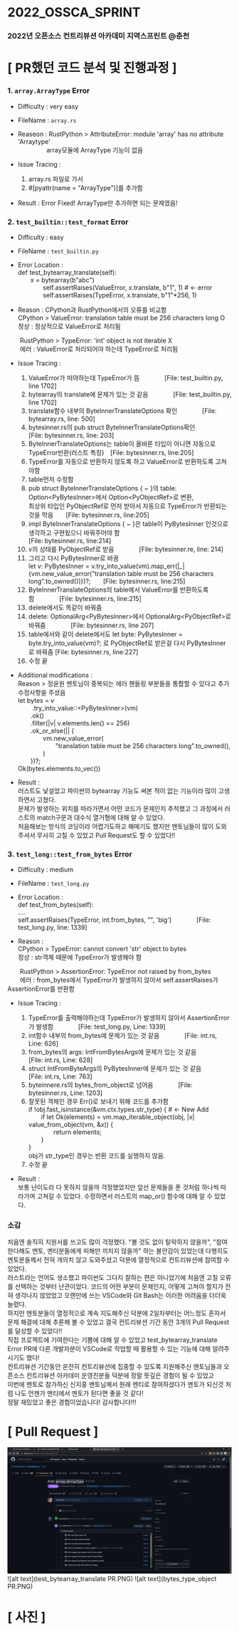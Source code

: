 # 2022_OSSCA_SPRINT
### 2022년 오픈소스 컨트리뷰션 아카데미 지역스프린트 @춘천

# [ PR했던 코드 분석 및 진행과정 ]
### 1. `array.ArrayType` Error
- Difficulty : very easy

- FileName : `array.rs` 

- Reaseon : RustPython \> AttributeError: module 'array' has no attribute 'Arraytype'  
        &nbsp;&nbsp;array모듈에 ArrayType 기능이 없음
            
- Issue Tracing :
  1. array.rs 파일로 가서
  2. #[pyattr(name = "ArrayType")]를 추가함

- Result : Error Fixed! ArrayType만 추가하면 되는 문제였음!

### 2. `test_builtin::test_format` Error
- Difficulty : easy

- FileName : `test_builtin.py`

- Error Location :  
def test_bytearray_translate(self):  
        x = bytearray(b"abc")  
         self.assertRaises(ValueError, x.translate, b"1", 1) # <- error  
         self.assertRaises(TypeError, x.translate, b"1"*256, 1)  
        
- Reason : CPython과 RustPython에서의 오류를 비교함  
CPython \> ValueError: translation table must be 256 characters long O  
정상 : 정상적으로 ValueError로 처리됨  

  RustPython \> TypeError: 'int' object is not iterable X   
  에러 : ValueError로 처리되어야 하는데 TypeError로 처리됨

- Issue Tracing :
  1. ValueError가 떠야하는데 TypeError가 뜸    [File: test_builtin.py, line 1702]
  2. bytearray의 translate에 문제가 있는 것 같음    [File: test_builtin.py, line 1702]
  3. translate함수 내부의 ByteInnerTranslateOptions 확인    [File: bytearray.rs, line: 500]
  4. bytesinner.rs의 pub struct ByteInnerTranslateOptions확인    [File: bytesinner.rs, line: 203]
  5. ByteInnerTranslateOptions는 table이 올바른 타입이 아니면 자동으로 TypeError반환(러스트 특징) [File: bytesinner.rs, line:205]
  6. TypeError를 자동으로 반환하지 않도록 하고 ValueError로 반환하도록 고쳐야함 
  7. table먼저 수정함
  8. pub struct ByteInnerTranslateOptions { ~ }의 table: Option\<PyBytesInner\>에서 Option\<PyObjectRef\>로 변환,  
     최상위 타입인 PyObjectRef로 먼저 받아서 자동으로 TypeError가 반환되는 것을 막음  [File: bytesinner.rs, line:205]
  9. impl ByteInnerTranslateOptions { ~ }은 table이 PyBytesInner 인것으로 생각하고 구현됬으니 바꿔주어야 함  
     [File: bytesinner.rs, line:214]
  10. v의 상태를 PyObjectRef로 받음    [File: bytesinner.re, line: 214]
  11. 그리고 다시 PyBytesInner로 바꿈  
      let v: PyBytesInner = v.try_into_value(vm).map_err(|_| {vm.new_value_error("translation table must be 256 characters long".to_owned())})?;  [File: bytesinner.rs, line:215]
  12. ByteInnerTranslateOptions의 table에서 ValueError를 반환하도록함    [File: bytesinner.rs, line:215]
  13. delete에서도 똑같이 바꿔줌
  14. delete: OptionalArg\<PyBytesInner\>에서 OptionalArg\<PyObjectRef\>로 바꿔줌    [File: bytesinner.rs, line 207]
  15. table에서와 같이 delete에서도 let byte: PyBytesInner = byte.try_into_value(vm)?; 로 PyObjectRef로 받은걸 다시 PyBytesInner로 바꿔줌 [File: bytesinner.rs, line:227]
  16. 수정 끝
  
- Additional modifications :  
  Reason \> 정윤원 멘토님이 중복되는 에러 핸들링 부분들을 통합할 수 있다고 추가 수정사항을 주셨음  
  let bytes = v  
                    .try_into_value::\<PyBytesInner\>(vm)  
                    .ok()  
                    .filter(|v| v.elements.len() == 256)  
                    .ok_or_else(|| {  
                        vm.new_value_error(  
                            "translation table must be 256 characters long".to_owned(),  
                        )  
                    })?;  
                Ok(bytes.elements.to_vec())  
- Result :  
           러스트도 낯설었고 파이썬의 bytearray 기능도 써본 적이 없는 기능이라 많이 고생하면서 고쳤다.  
           문제가 발생하는 위치를 따라가면서 어떤 코드가 문제인지 추적했고 그 과정에서 러스트의 match구문과 대수식 열거형에 대해 알 수 있었다.  
           처음해보는 방식의 코딩이라 어렵기도하고 해매기도 했지만 멘토님들이 많이 도와주셔서 무사히 고칠 수 있었고 Pull Request도 할 수 있었다!!

### 3. `test_long::test_from_bytes` Error 
- Difficulty : medium
 
- FileName : `test_long.py`
  
- Error Location :  
def test_from_bytes(self):  
....  
self.assertRaises(TypeError, int.from_bytes, "", 'big')    [File: test_long.py, line: 1339]
  
- Reason :  
CPython \> TypeError: cannot convert 'str' object to bytes  
정상 : str객체 때문에 TypeError가 발생해야 함  

  RustPython \> AssertionError: TypeError not raised by from_bytes  
  에러 : from_bytes에서 TypeError가 발생하지 않아서 self.assertRaises가 AssertionError를 반환함  
  
- Issue Tracing : 
  1. TypeError를 출력해야하는데 TypeError가 발생하지 않아서 AssertionError가 발생함    [File: test_long.py, Line: 1339]
  2. int함수 내부의 from_bytes에 문제가 있는 것 같음    [File: int.rs, Line: 626]
  3. from_bytes의 args: IntFromBytesArgs에 문제가 있는 것 같음    [File: int.rs, Line: 628]
  4. struct IntFromByteArgs의 PyBytesInner에 문제가 있는 것 같음    [File: int.rs, Line: 763] 
  5. byteinnere.rs의 bytes_from_object로 넘어옴    [File: bytesinner.rs, Line: 1203]
  6. 잘못된 객체인 경우 Err()로 보내기 위해 코드를 추가함  
     if !obj.fast_isinstance(&vm.ctx.types.str_type) { # <- New Add  
           if let Ok(elements) = vm.map_iterable_object(obj, |x| value_from_object(vm, &x)) {  
               return elements;  
           }  
     }  
     obj가 str_type인 경우는 반환 코드를 실행하지 않음.                                                       
  7. 수정 끝

- Result :  
           보통 난이도라 다 못하지 않을까 걱정했었지만 앞선 문제들을 푼 것처럼 하나씩 따라가며 고쳐갈 수 있었다. 수정하면서 러스트의 map_or() 함수에
           대해 알 수 있었다.      

### 소감
처음엔 솔직히 지원서를 쓰고도 많이 걱정했다. \"볼 것도 없이 탈락하지 않을까\", \"참여한다해도 멘토, 멘티분들에게 피해만 끼치지 않을까\" 하는 불안감이 있었는데 
다행히도 멘토분들께서 전혀 개의치 않고 도와주셨고 덕분에 열정적으로 컨트리뷰션에 참여할 수 있었다.  
러스트라는 언어도 생소했고 파이썬도 그다지 잘하는 편은 아니었기에 처음엔 고칠 오류를 선택하는 것부터 난관이었다. 코드의 어떤 부분이 문제인지, 어떻게 고쳐야 할지가 전혀 생각나지 않았었고 오랜만에 쓰는 VSCode와 Git Bash는 이러한 어려움을 더더욱 늘렸다.   
하지만 멘토분들이 열정적으로 계속 지도해주신 덕분에 2일차부터는 어느정도 혼자서 문제 해결에 대해 추론해 볼 수 있었고 결국 컨트리뷰션 기간 동안 3개의 Pull Request를 달성할 수 있었다!!  
직접 프로젝트에 기여한다는 기쁨에 대해 알 수 있었고 test_bytearray_translate Error PR에 다른 개발자분이 VSCode로 작업할 때 활용할 수 있는 기능에 대해 알려주시기도 했다!  
컨트리뷰션 기간동안 온전히 컨트리뷰션에 집중할 수 있도록 지원해주신 멘토님들과 오픈소스 컨트리뷰션 아카데미 운영진분들 덕분에 정말 뜻깊은 경험이 될 수 있었고  
이번에 멘토로 참가하신 신지홍 멘토님께서 원래 멘티로 참여하셨다가 멘토가 되신것 처럼 나도 언젠가 멘티에서 멘토가 된다면 좋을 것 같다!  
정말 재밌었고 좋은 경험이었습니다! 감사합니다!!!                                                            
      
# [ Pull Request ]
![alt text](04.PNG)
![alt text](test_bytearray_translate PR.PNG)
![alt text](bytes_type_object PR.PNG)
                                                            
# [ 사진 ]                                                             
